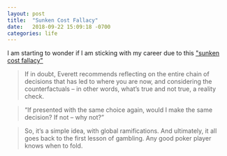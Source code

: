 ```yaml
---
layout: post
title:  "Sunken Cost Fallacy"
date:   2018-09-22 15:09:18 -0700
categories: life
---
```


I am starting to wonder if I am sticking with my career due to this ["sunken cost fallacy"](http://www.bbc.com/capital/story/20180914-the-trick-to-learning-when-to-cut-your-losses)


> If in doubt, Everett recommends reflecting on the entire chain of decisions that has led to where you are now, and considering the counterfactuals – in other words, what’s true and not true, a reality check.
 
 >“If presented with the same choice again, would I make the same decision? If not – why not?”
  
  >So, it’s a simple idea, with global ramifications. And ultimately, it all goes back to the first lesson of gambling. Any good poker player knows when to fold.